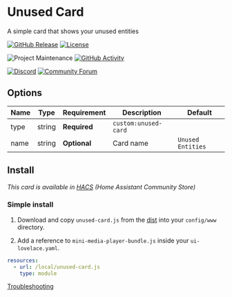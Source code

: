 # Unused Card

A simple card that shows your unused entities

[![GitHub Release][releases-shield]][releases]
[![License][license-shield]](LICENSE.md)

![Project Maintenance][maintenance-shield]
[![GitHub Activity][commits-shield]][commits]

[![Discord][discord-shield]][discord]
[![Community Forum][forum-shield]][forum]

## Options

| Name | Type | Requirement | Description | Default
| ---- | ---- | ------- | ----------- | -------
| type | string | **Required** | `custom:unused-card`
| name | string | **Optional** | Card name | `Unused Entities`

## Install

*This card is available in [HACS](https://github.com/custom-components/hacs) (Home Assistant Community Store)*

### Simple install

1. Download and copy `unused-card.js` from the [dist](https://github.com/custom-cards/unused-card/dist) into your `config/www` directory.

2. Add a reference to `mini-media-player-bundle.js` inside your `ui-lovelace.yaml`.

  ```yaml
  resources:
    - url: /local/unused-card.js
      type: module
  ```

[Troubleshooting](https://github.com/thomasloven/hass-config/wiki/Lovelace-Plugins)

[commits-shield]: https://img.shields.io/github/commit-activity/y/custom-cards/unused-card.svg?style=for-the-badge
[commits]: https://github.com/custom-cards/unused-card/commits/master
[discord]: https://discord.gg/5e9yvq
[discord-shield]: https://img.shields.io/discord/330944238910963714.svg?style=for-the-badge
[forum-shield]: https://img.shields.io/badge/community-forum-brightgreen.svg?style=for-the-badge
[forum]: https://community.home-assistant.io/c/projects/frontend
[license-shield]: https://img.shields.io/github/license/custom-cards/unused-card.svg?style=for-the-badge
[maintenance-shield]: https://img.shields.io/maintenance/yes/2019.svg?style=for-the-badge
[releases-shield]: https://img.shields.io/github/release/custom-cards/unused-card.svg?style=for-the-badge
[releases]: https://github.com/custom-cards/unused-card/releases
